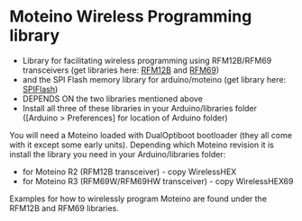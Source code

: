 Moteino Wireless Programming library
=======

 * Library for facilitating wireless programming using RFM12B/RFM69 transceivers (get libraries here: [RFM12B](https://github.com/LowPowerLab/RFM12B) and [RFM69](https://github.com/LowPowerLab/RFM69))
 * and the SPI Flash memory library for arduino/moteino (get library here: [SPIFlash](http://github.com/LowPowerLab/SPIFlash))
 * DEPENDS ON the two libraries mentioned above
 * Install all three of these libraries in your Arduino/libraries folder ([Arduino > Preferences] for location of Arduino folder)
 
 You will need a Moteino loaded with DualOptiboot bootloader (they all come with it except some early units).
 Depending which Moteino revision it is install the library you need in your Arduino/libraries folder:
 - for Moteino R2 (RFM12B transceiver) - copy WirelessHEX
 - for Moteino R3 (RFM69W/RFM69HW transceiver) - copy WirelessHEX69
 
 Examples for how to wirelessly program Moteino are found under the RFM12B and RFM69 libraries.